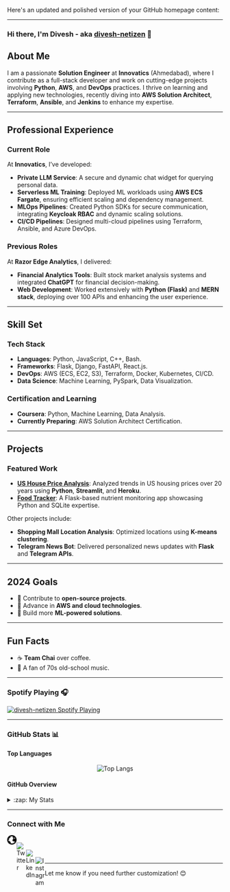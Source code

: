 Here's an updated and polished version of your GitHub homepage content:  

---

### Hi there, I'm Divesh - aka [divesh-netizen][website] 👋  

## About Me  
I am a passionate **Solution Engineer** at **Innovatics** (Ahmedabad), where I contribute as a full-stack developer and work on cutting-edge projects involving **Python**, **AWS**, and **DevOps** practices. I thrive on learning and applying new technologies, recently diving into **AWS Solution Architect**, **Terraform**, **Ansible**, and **Jenkins** to enhance my expertise.  

---

## Professional Experience  
### Current Role  
At **Innovatics**, I’ve developed:  
- **Private LLM Service**: A secure and dynamic chat widget for querying personal data.  
- **Serverless ML Training**: Deployed ML workloads using **AWS ECS Fargate**, ensuring efficient scaling and dependency management.  
- **MLOps Pipelines**: Created Python SDKs for secure communication, integrating **Keycloak RBAC** and dynamic scaling solutions.  
- **CI/CD Pipelines**: Designed multi-cloud pipelines using Terraform, Ansible, and Azure DevOps.  

### Previous Roles  
At **Razor Edge Analytics**, I delivered:  
- **Financial Analytics Tools**: Built stock market analysis systems and integrated **ChatGPT** for financial decision-making.  
- **Web Development**: Worked extensively with **Python (Flask)** and **MERN stack**, deploying over 100 APIs and enhancing the user experience.

---

## Skill Set  
### Tech Stack  
- **Languages**: Python, JavaScript, C++, Bash.  
- **Frameworks**: Flask, Django, FastAPI, React.js.  
- **DevOps**: AWS (ECS, EC2, S3), Terraform, Docker, Kubernetes, CI/CD.  
- **Data Science**: Machine Learning, PySpark, Data Visualization.  

### Certification and Learning  
- **Coursera**: Python, Machine Learning, Data Analysis.  
- **Currently Preparing**: AWS Solution Architect Certification.  

---

## Projects  
### Featured Work  
- **[US House Price Analysis][link1]**: Analyzed trends in US housing prices over 20 years using **Python**, **Streamlit**, and **Heroku**.  
- **[Food Tracker][link2]**: A Flask-based nutrient monitoring app showcasing Python and SQLite expertise.  

Other projects include:  
- **Shopping Mall Location Analysis**: Optimized locations using **K-means clustering**.  
- **Telegram News Bot**: Delivered personalized news updates with **Flask** and **Telegram APIs**.  

---

## 2024 Goals  
- 🌱 Contribute to **open-source projects**.  
- 🚀 Advance in **AWS and cloud technologies**.  
- 🧠 Build more **ML-powered solutions**.  

---

## Fun Facts  
- ☕ **Team Chai** over coffee.  
- 🎵 A fan of 70s old-school music.  

---

### Spotify Playing 🎧  
[<img src="https://now-playing-codestackr.vercel.app/api/spotify-playing" alt="divesh-netizen Spotify Playing" width="350" />](https://open.spotify.com/user/swyqyimdc12jajde4vpwd2x1b)  

---

### GitHub Stats 📊  
#### Top Languages  
<p align="center"><img src="https://github-readme-stats.vercel.app/api/top-langs/?username=divesh-netizen&langs_count=10&theme=tokyonight&layout=compact" alt="Top Langs" /></p>  

#### GitHub Overview  
<details>
  <summary>:zap: My Stats</summary>  
  <img align="left" alt="divesh-netizen's GitHub Stats" src="https://github-readme-stats.vercel.app/api?username=divesh-netizen&show_icons=true&theme=synthwave" />  
</details>  

---

### Connect with Me  
[<img align="left" alt="Website" width="22px" src="https://raw.githubusercontent.com/iconic/open-iconic/master/svg/globe.svg" />][website]  
[<img align="left" alt="Twitter" width="22px" src="https://cdn.jsdelivr.net/npm/simple-icons@v3/icons/twitter.svg" />][twitter]  
[<img align="left" alt="LinkedIn" width="22px" src="https://cdn.jsdelivr.net/npm/simple-icons@v3/icons/linkedin.svg" />][linkedin]  
[<img align="left" alt="Instagram" width="22px" src="https://cdn.jsdelivr.net/npm/simple-icons@v3/icons/instagram.svg" />][instagram]  

[website]: https://divesh-netizen.github.io/Divesh-P/  
[twitter]: https://twitter.com/diveshpandey786  
[instagram]: https://www.instagram.com/pandeydiveshkumar/  
[linkedin]: https://www.linkedin.com/in/divesh-kumar-26040a16a/  
[link1]: https://github.com/divesh-netizen/US_HOUSE_PRICE_ANALYSIS  
[link2]: https://github.com/divesh-netizen/food-tracker  

---

Let me know if you need further customization! 😊
